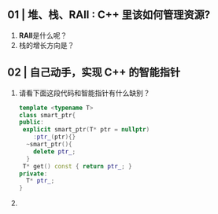 ## **01 |** 堆、栈、RAII : C++ 里该如何管理资源?

1. **RAII**是什么呢？
2. 栈的增长方向是？

## 02 | **自己动手，实现** C++ 的智能指针

1. 请看下面这段代码和智能指针有什么缺别？

   ```c++
   template <typename T>
   class smart_ptr{
   public:
   	explicit smart_ptr(T* ptr = nullptr)
       :ptr_(ptr){}
     ~smart_ptr(){
       delete ptr_;
     }
    T* get() const { return ptr_; }
   private:
     T* ptr_;
   }
   ```

   

2. 